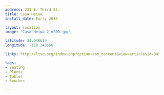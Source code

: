 ```yaml
---
address: 231 E. Third St.  
title: Casa Heiwa
install_date: Early 2013

layout: location
image: "Casa-Heiwa-2_m200.jpg"

latitude: 34.048616
longitude: -118.243556

linky: http://ltsc.org/index.php?option=com_content&view=article&id=345

tags:	
- Seating
- Plants
- Tables
- Benches

---
```

